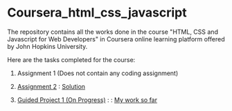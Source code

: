 # Coursera_html_css_javascript
The repository contains all the works done in the course "HTML, CSS and Javascript for Web Developers" in Coursera online learning platform offered by John Hopkins University.

Here are the tasks completed for the course:
1. Assignment 1 (Does not contain any coding assignment)

2. [Assignment 2](https://github.com/jhu-ep-coursera/fullstack-course4/blob/master/assignments/assignment2/Assignment-2.md)
    : [Solution](https://tarekferdous.github.io/Coursera_html_css_javascript/Assignment-2/index.html)

3. [Guided Project 1 (On Progress)](https://www.davidchuschinabistro.com/) : 
    : [My work so far](https://tarekferdous.github.io/Coursera_html_css_javascript/week3%20(Project)%20-%20Restaurant%20Website/index.html)
